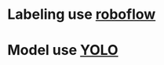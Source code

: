 # Labeling use [roboflow](https://app.roboflow.com/rewaterplastic?skipSetup=true)

# Model use [YOLO](https://docs.ultralytics.com/modes/train/#introduction)
